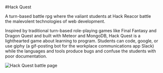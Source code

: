 #Hack Quest

A turn-based battle rpg where the valiant students at Hack Reacor battle the malevolent technologies of web development.

Inspired by traditional turn-based role-playing games like Final Fantasy and Dragon Quest and built with Meteor and MongoDB, Hack Quest is a lighthearted game about learning to program. Students can code, google, or use giphy (a gif-posting bot for the workplace communications app Slack) while the languages and tools produce bugs and confuse the students with poor documentation.

![Hack Quest battle page](http://i132.photobucket.com/albums/q17/dierat/Screen%20Shot%202015-09-18%20at%208.29.47%20PM.png)
